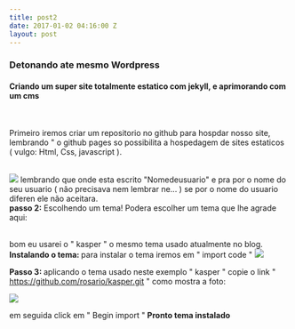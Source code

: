 ```yaml
---
title: post2
date: 2017-01-02 04:16:00 Z
layout: post
---
```


<h3> Detonando ate mesmo Wordpress </h3>
<h4>Criando um super site totalmente estatico com jekyll, e aprimorando com um cms </h4>
<br>
<p>Primeiro iremos criar um repositorio no github para hospdar nosso site, lembrando " o github pages so possibilita a hospedagem de sites estaticos ( vulgo: Html, Css, javascript ).</p>
<br>
<img src="/uploads/git.png">
lembrando que onde esta escrito "Nomedeusuario" e pra por o nome do seu usuario ( não precisava nem lembrar ne... )
se por o nome do usuario diferen ele não aceitara.
<br>
<b>passo 2:</b> Escolhendo um tema!
Podera escolher um tema que lhe agrade aqui:

[](http://jekyll.tips/templates/)

<br>
bom eu usarei o " kasper " o mesmo tema usado atualmente no blog.
<b>Instalando o tema: </b>
para instalar o tema iremos em " import code "
<img src="/uploads/git2.png">

<b>Passo 3: </b>
aplicando o tema usado neste exemplo " kasper "
copie o link " https://github.com/rosario/kasper.git "
como mostra a foto:

<img src="/uploads/git3.png">

em seguida click em " Begin import "
<b>Pronto tema instalado </b>




